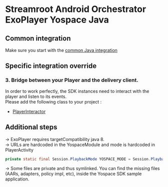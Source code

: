 # Streamroot Android Orchestrator ExoPlayer Yospace Java

## Common integration

Make sure you start with the [common Java integration](https://github.com/streamroot/streamroot-samples/blob/master/orchestrator/android/README.md)

## Specific integration override

### 3. Bridge between your Player and the delivery client.

In order to work perfectly, the SDK instances need to interact with the player and listen to its events.  
Please add the following class to your project :

- [PlayerInteractor](https://github.com/streamroot/streamroot-samples/blob/master/orchestrator/android/ExoPlayer-Yospace-Java/app/src/main/java/io/streamroot/lumen/delivery/client/samples/orchestrator/exoplayer/ExoPlayerInteractor.java)

## Additional steps

-> ExoPlayer requires targetCompatibility java 8.  
-> URLs are hardcoded in the YospaceModule and mode is hardcoded in PlayerActivity

```java
private static final Session.PlaybackMode YOSPACE_MODE = Session.PlaybackMode.LIVE;
```

-> Some files are private and thus symlinked. You can find the missing files (AARs, adapters, policy impl, etc), inside the Yospace SDK sample application. 